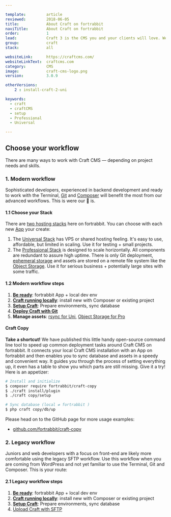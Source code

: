 ```yaml
---

template:         article
reviewed:         2018-06-05
title:            About Craft on fortrabbit
naviTitle:        About Craft on fortrabbit
order:            1
lead:             Craft 3 is the CMS you and your clients will love. We love it too. Our aim is to help you — the developer — to successfully develop and deploy Craft here. This is your entry point. 
group:            craft
stack:            all

websiteLink:      https://craftcms.com/
websiteLinkText:  craftcms.com
category:         CMS
image:            craft-cms-logo.png
version:          3.0.9

otherVersions:
    2 : install-craft-2-uni

keywords:
  - craft
  - craftCMS
  - setup
  - Professional
  - Universal

---
```



## Choose your workflow

There are many ways to work with Craft CMS — depending on project needs and skills.

### 1. Modern workflow

Sophisticated developers, experienced in backend development and ready to work with the Terminal, [Git](/git) and [Composer](/composer) will benefit the most from our advanced workflows. This is were our 💜 is.

#### 1.1 Choose your Stack

There are [two hosting stacks](/stacks) here on fortrabbit. You can choose with each new [App](/app) your create:

1. The [Universal Stack](/app-uni) has VPS or shared hosting feeling. It's easy to use, affordable, but limited in scaling. Use it for testing + small projects.
2. The [Professional Stack](/app-pro) is designed to scale horizontally. All components are redundant to assure high uptime. There is only Git deployment, [ephemeral storage](/app-pro#toc-ephemeral-storage) and assets are stored on a remote file system like the [Object Storage](/craft-3-assets-pro). Use it for serious business + potentially large sites with some traffic.


#### 1.2 Modern workflow steps

1. **[Be ready](/get-ready)**: fortrabbit App + local dev env
2. **[Craft running locally](craft-3-install-local)**: install new with Composer or existing project
3. **[Setup Craft](/craft-3-setup)**: Prepare environments, sync database
4. **[Deploy Craft with Git](/craft-3-deploy-git)**
5. **Manage assets**: [rsync for Uni](/craft-3-assets-uni), [Object Storage for Pro](/craft-3-assets-pro) 

#### Craft Copy

**Take a shortcut!** We have published this little handy open-source command line tool to speed up common deployment tasks around Craft CMS on fortrabbit. It connects your local Craft CMS installation with an App on fortrabbit and then enables you to sync database and assets in a speedy and convenient way. It guides you through the process of setting everything up, it even has a table to show you which parts are still missing. Give it a try! Here is an appetizer:

```bash
# Install and initialize
$ composer require fortrabbit/craft-copy
$ ./craft install/plugin
$ ./craft copy/setup

# Sync database (local ⇄ fortrabbit )
$ php craft copy/db/up
```

Please head on to the GitHub page for more usage examples:

* [github.com/fortrabbit/craft-copy](https://github.com/fortrabbit/craft-copy)


### 2. Legacy workflow

Juniors and web developers with a focus on front-end are likely more comfortable using the legacy SFTP workflow. Use this workflow when you are coming from WordPress and not yet familiar to use the Terminal, Git and Composer. This is your route:

#### 2.1 Legacy workflow steps

1. **[Be ready](/get-ready)**: fortrabbit App + local dev env
2. **[Craft running locally](craft-3-install-local)**: install new with Composer or existing project
3. **[Setup Craft](/craft-3-setup)**: Prepare environments, sync database
4. [Upload Craft with SFTP](/craft-3-upload-sftp)
